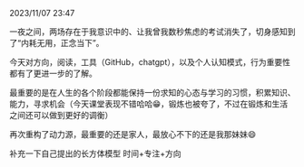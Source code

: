 2023/11/07 23:47

一夜之间，两场存在于我意识中的、让我曾我数秒焦虑的考试消失了，切身感知到了“内耗无用，正念当下”。

今天对方向，阅读，工具（GitHub，chatgpt），以及个人认知模式，行为重要性都有了更进一步的了解。

最重要的是在人生的各个阶段都能保持一份求知的心态与学习的习惯，积累知识、能力，寻求机会（今天课堂表现不错哈哈😁，锻炼也被夸了，不过在锻炼和生活之间还可以做到更好的调衡）

再次重构了动力源，最重要的还是家人，最放心不下的还是我那妹妹😄

补充一下自己提出的长方体模型
时间+专注+方向